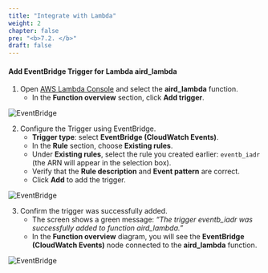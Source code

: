 ```yaml
---
title: "Integrate with Lambda"
weight: 2
chapter: false
pre: "<b>7.2. </b>"
draft: false
---
```


#### Add EventBridge Trigger for Lambda **aird_lambda**

1. Open [AWS Lambda Console](https://console.aws.amazon.com/lambda/home) and select the **aird_lambda** function.  
   + In the **Function overview** section, click **Add trigger**.

![EventBridge](/000058-SessionManager/images/7.EventBridge/10.png)  

2. Configure the Trigger using EventBridge.  
      + **Trigger type**: select **EventBridge (CloudWatch Events)**.  
      + In the **Rule** section, choose **Existing rules**.  
      + Under **Existing rules**, select the rule you created earlier: `eventb_iadr` (the ARN will appear in the selection box).  
      + Verify that the **Rule description** and **Event pattern** are correct.  
      + Click **Add** to add the trigger.

![EventBridge](/000058-SessionManager/images/7.EventBridge/11.png)  

3. Confirm the trigger was successfully added.  
      + The screen shows a green message: *“The trigger eventb_iadr was successfully added to function aird_lambda.”*  
      + In the **Function overview** diagram, you will see the **EventBridge (CloudWatch Events)** node connected to the **aird_lambda** function.

![EventBridge](/000058-SessionManager/images/7.EventBridge/12.png)
